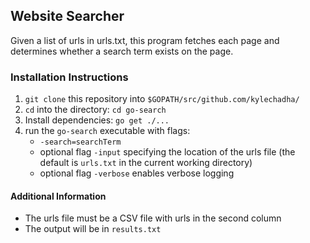 ## Website Searcher

Given a list of urls in urls.txt, this program fetches each page and determines whether a search term exists on the page.

### Installation Instructions

1. `git clone` this repository into `$GOPATH/src/github.com/kylechadha/`
2. `cd` into the directory: `cd go-search`
3. Install dependencies: `go get ./...`
4. run the `go-search` executable with flags:
	- `-search=searchTerm` 
	- optional flag `-input` specifying the location of the urls file (the default is `urls.txt` in the current working directory)
	- optional flag `-verbose` enables verbose logging

#### Additional Information

- The urls file must be a CSV file with urls in the second column
- The output will be in `results.txt`
